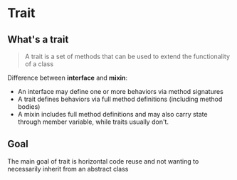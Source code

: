 # Trait

## What's a trait

> A trait is a set of methods that can be used to extend the functionality of a class

Difference between **interface** and **mixin**:
* An interface may define one or more behaviors via method signatures
* A trait defines behaviors via full method definitions (including method bodies)
* A mixin includes full method definitions and may also carry state through member variable, while traits usually don't.

## Goal
The main goal of trait is horizontal code reuse and not wanting to necessarily inherit from an abstract class
